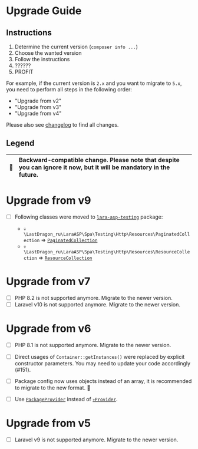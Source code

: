 # Upgrade Guide

[include:file]: ../../docs/Shared/Upgrade.md
[//]: # (start: preprocess/aa9fc458898c7c1c)
[//]: # (warning: Generated automatically. Do not edit.)

## Instructions

1. Determine the current version (`composer info ...`)
2. Choose the wanted version
3. Follow the instructions
4. ??????
5. PROFIT

For example, if the current version is `2.x` and you want to migrate to `5.x`, you need to perform all steps in the following order:

* "Upgrade from v2"
* "Upgrade from v3"
* "Upgrade from v4"

Please also see [changelog](https://github.com/LastDragon-ru/lara-asp/releases) to find all changes.

## Legend

| 🤝 | Backward-compatible change. Please note that despite you can ignore it now, but it will be mandatory in the future. |
|:--:|:--------------------------------------------------------------------------------------------------------------------|

[//]: # (end: preprocess/aa9fc458898c7c1c)

# Upgrade from v9

* [ ] Following classes were moved to [`lara-asp-testing`](../testing/README.md) package:

  * `💀\LastDragon_ru\LaraASP\Spa\Testing\Http\Resources\PaginatedCollection` => [`PaginatedCollection`][code-links/32df9255eaeaa037]
  * `💀\LastDragon_ru\LaraASP\Spa\Testing\Http\Resources\ResourceCollection` => [`ResourceCollection`][code-links/a6cbd3cf46442a70]

# Upgrade from v7

[include:file]: ../../docs/Shared/Upgrade/FromV7.md
[//]: # (start: preprocess/c45228918cc92f69)
[//]: # (warning: Generated automatically. Do not edit.)

* [ ] PHP 8.2 is not supported anymore. Migrate to the newer version.
* [ ] Laravel v10 is not supported anymore. Migrate to the newer version.

[//]: # (end: preprocess/c45228918cc92f69)

# Upgrade from v6

[include:file]: ../../docs/Shared/Upgrade/FromV6.md
[//]: # (start: preprocess/9679e76379216855)
[//]: # (warning: Generated automatically. Do not edit.)

* [ ] PHP 8.1 is not supported anymore. Migrate to the newer version.

* [ ] Direct usages of `Container::getInstances()` were replaced by explicit constructor parameters. You may need to update your code accordingly (#151).

[//]: # (end: preprocess/9679e76379216855)

* [ ] Package config now uses objects instead of an array, it is recommended to migrate to the new format. 🤝

* [ ] Use [`PackageProvider`][code-links/fd2e6dfbce2f47cb] instead of [`💀Provider`][code-links/15f480832d63e0d6].

# Upgrade from v5

[include:file]: ../../docs/Shared/Upgrade/FromV5.md
[//]: # (start: preprocess/2e85dad2b0618274)
[//]: # (warning: Generated automatically. Do not edit.)

* [ ] Laravel v9 is not supported anymore. Migrate to the newer version.

[//]: # (end: preprocess/2e85dad2b0618274)

[//]: # (start: code-links)
[//]: # (warning: Generated automatically. Do not edit.)

[code-links/fd2e6dfbce2f47cb]: src/PackageProvider.php
    "\LastDragon_ru\LaraASP\Spa\PackageProvider"

[code-links/15f480832d63e0d6]: src/Provider.php
    "\LastDragon_ru\LaraASP\Spa\Provider"

[code-links/32df9255eaeaa037]: ../testing/src/Responses/Laravel/Resources/PaginatedCollection.php
    "\LastDragon_ru\LaraASP\Testing\Responses\Laravel\Resources\PaginatedCollection"

[code-links/a6cbd3cf46442a70]: ../testing/src/Responses/Laravel/Resources/ResourceCollection.php
    "\LastDragon_ru\LaraASP\Testing\Responses\Laravel\Resources\ResourceCollection"

[//]: # (end: code-links)
